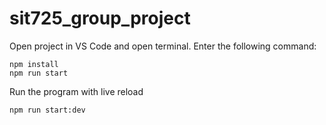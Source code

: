 # sit725_group_project

Open project in VS Code and open terminal. Enter the following command:

```
npm install
npm run start
```

Run the program with live reload

```
npm run start:dev
```
